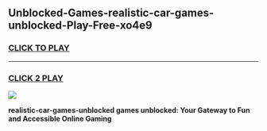 
## Unblocked-Games-realistic-car-games-unblocked-Play-Free-xo4e9
<h3>
<a href="https://premium76.site?title=realistic-car-games-unblocked&ref=15A">CLICK TO PLAY</a></h3>
<hr>

<h3>
<a href="https://premium76.site?title=realistic-car-games-unblocked&ref=15A">CLICK 2 PLAY</a>
  
</h3>

<a href="https://premium76.site?title=realistic-car-games-unblocked&ref=15A"><img src="https://clearcache.store/games.png"></a>


**realistic-car-games-unblocked games unblocked: Your Gateway to Fun and Accessible Online Gaming**
